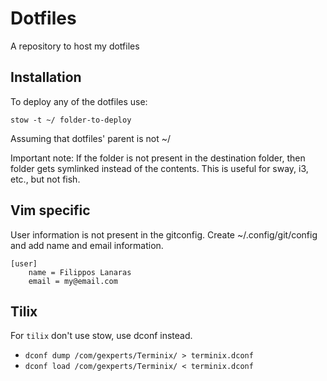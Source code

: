 # Dotfiles

A repository to host my dotfiles

## Installation

To deploy any of the dotfiles use:

```
stow -t ~/ folder-to-deploy
```

Assuming that dotfiles' parent is not ~/

Important note: If the folder is not present in the destination folder, then
folder gets symlinked instead of the contents.
This is useful for sway, i3, etc., but not fish.

## Vim specific

User information is not present in the gitconfig.
Create ~/.config/git/config and add name and email information.

```
[user]
	name = Filippos Lanaras
	email = my@email.com
```

## Tilix

For `tilix` don't use stow, use dconf instead.

- `dconf dump /com/gexperts/Terminix/ > terminix.dconf`
- `dconf load /com/gexperts/Terminix/ < terminix.dconf`
